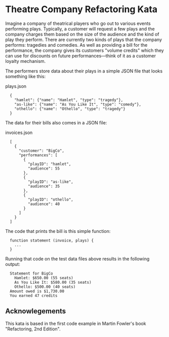 # Theatre Company Refactoring Kata

Imagine a company of theatrical players who go out to various events performing plays. Typically, a customer will 
request a few plays and the company charges them based on the size of the audience and the kind of play they perform. 
There are currently two kinds of plays that the company performs: tragedies and comedies. As well as providing a bill 
for the performance, the company gives its customers "volume credits" which they can use for discounts on future 
performances—think of it as a customer loyalty mechanism.

The performers store data about their plays in a simple JSON file that looks something like this:

plays.json
```
  {
    "hamlet": {"name": "Hamlet", "type": "tragedy"},
    "as-like": {"name": "As You Like It", "type": "comedy"},
    "othello": {"name": "Othello", "type": "tragedy"}
  }
```
  
The data for their bills also comes in a JSON file:

invoices.json
```
  [
    {
      "customer": "BigCo",
      "performances": [
        {
          "playID": "hamlet",
          "audience": 55
        },
        {
          "playID": "as-like",
          "audience": 35
        },
        {
          "playID": "othello",
          "audience": 40
        }
      ]
    }
  ]
```

The code that prints the bill is this simple function:

```
  function statement (invoice, plays) {
    ...
  }
```
  
Running that code on the test data files above results in the following output:

```
  Statement for BigCo
    Hamlet: $650.00 (55 seats)
    As You Like It: $580.00 (35 seats)
    Othello: $500.00 (40 seats)
  Amount owed is $1,730.00
  You earned 47 credits
```

## Acknowlegements

This kata is based in the first code example in Martin Fowler's book "Refactoring, 2nd Edition".

